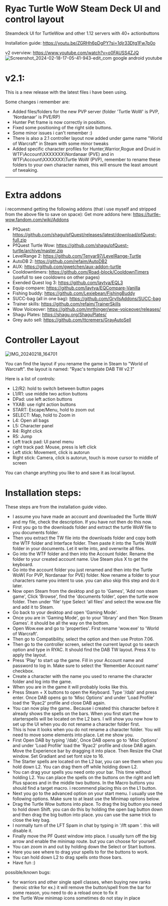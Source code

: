 # Ryac Turtle WoW Steam Deck UI and control layout
Steamdeck UI for TurtleWow and other 1.12 servers with 40+ actionbuttons

Installation guide:
https://youtu.be/ZGRHh6pDgPY?si=1djr33Dtg1Fw7p0o

v2 overview:
https://www.youtube.com/watch?v=o0FAUSS4ZJQ
![Screenshot_2024-02-18-17-05-41-943-edit_com google android youtube](https://github.com/Ryac1/Ryac_TW_Steamdeck_UI/assets/133106738/8d73f153-8814-4458-9fbc-fd5d8e5cb720)


# v2.1:
This is a new release with the latest files i have been using.

Some changes i remember are:

- Added files/folders for the new PVP server (folder 'Turtle WoW' is PVP, 'Nordanaar' is PVE/RP) 
- Hunter Pet frame is now correctly in position.
- Fixed some positioning of the right side buttons.
- Some minor issues i can't remember :)
- There is also a 2.1 controller layout now added under game name "World of Warcraft" in Steam with some minor tweaks
- Added specific character profiles for Hunter,Warrior,Rogue and Druid in WTF\Account\XXXXXXX\Nordanaar (PVE) and in WTF\Account\XXXXXXX\Turtle WoW (PVP), remember to rename these folders to your own character names, this will ensure the least amount of tweaking.
  
-----------------------------------
# Extra addons
i recommend getting the following addons (that i use myself and stripped from the above file to save on space):
Get more addons here: https://turtle-wow.fandom.com/wiki/Addons

- PfQuest:  https://github.com/shagu/pfQuest/releases/latest/download/pfQuest-full.zip
- PfQuest Turtle Wow:  https://github.com/shagu/pfQuest-turtle/archive/master.zip
- LevelRange 2: https://github.com/Tenyar97/LevelRange-Turtle
- AutoDB 2: https://github.com/refaim/AutoDB2
- AUX: https://github.com/gwetchen/aux-addon-turtle
- Cooldowntimers: https://github.com/Road-block/CooldownTimers (usefull to see cooldowns on other pages)
- Exended Quest log 3: https://github.com/laytya/EQL3
- Equip compare: https://github.com/laytya/EQCompare-Vanilla
- Fishing buddy: https://github.com/Lexiebean/FishingBuddy
- SUCC-bag (all in one bag): https://github.com/GryllsAddons/SUCC-bag
- Trainer skills: https://github.com/refaim/TrainerSkills
- Wow Voiceover: https://github.com/mrthinger/wow-voiceover/releases/
- Shagu Plates: https://shagu.org/ShaguPlates/
- Grey auto sell: https://github.com/ttcremers/GrayAutoSell

# Controller Layout
![IMG_20240218_164701](https://github.com/Ryac1/Ryac_TW_Steamdeck_UI/assets/133106738/5477e7d4-1392-477a-8225-a0712ba84ad7)

You can find the layout if you rename the game in Steam to "World of Warcraft".
the layout is named: "Ryac's template DAB TW v2.1"

Here is a list of controls:

- L2/R2: hold to switch between button pages
- L1/R1: use middle two action buttons
- DPad: use left action buttons
- YXAB: use right action buttons
- START: Escape/Menu, hold to zoom out
- SELECT: Map, hold to Zoom in
- L4: Open all bags
- L5: Character panel
- R4: Right click
- R5: Jump
- Left track pad: UI panel menu
- right track pad: Mouse, press is left click
- Left stick: Movement, click is autorun
- Right stick: Camera, click is autorun, touch is move cursor to middle of screen

You can change anything you like to and save it as local layout.

# Installation steps:

These steps are from the installation guide video.

- I assume you have made an account and downloaded the Turtle WoW and my file, check the description. If you have not then do this now.
- First you go to the downloads folder and extract the turtle WoW file to you documents folder.
- Then you extract the TW file into the downloads folder and copy both the WTF folder and Interface folder. Then paste it into the Turtle WoW folder in your documents.  Let it write into, and overwrite all files.
- Go into the WTF folder and then into the Account folder. Rename the folder to your created account name. Use Steam plus X to get the keyboard.
- Go into the account folder you just renamed and then into the Turtle WoW( For PVP, Nordanaar for PVE) folder. Now rename a folder to your characters name you intent to use. you can also skip this step and do it later.
- Now open Steam from the desktop and go to 'Games', 'Add non steam game', Click 'Browse', find the 'documents folder', open the turtle wow folder. Then under 'file' type Select 'all files' and select the wow.exe file and add it to Steam.
- Go back to your desktop and open 'Gaming Mode'.
- Once you are in 'Gaming Mode', go to your 'library' and then 'Non Steam Games'. it should be all the way on the bottom.
- Open Wow.exe and go to 'properties'. First rename 'wow.exe' to 'World of Warcraft'.
- Then go to Compatibility, select the option and then use Proton 7.06.
- Then go to the controller screen, select the current layout go to search option and type in RYAC. It should find the DAB TW layout. Press X to apply the layout.
- Press 'Play' to start up the game. Fill in your Account name and password to log in. Make sure to select the 'Remember Account name' checkbox.
- Create a character with the name you used to rename the character folder and log into the game.
- When you are in the game it will probably looks like this.
- Press Steam + X buttons to open the Keyboard. Type '/dab' and press enter.  Once DAB opens go to 'Misc Options' and under 'Load Profile' load the 'Ryac2' profile and close DAB again.
- You can now play the game.. Because i created this character before it already shows the spells on the bars. When you first start the starterspells will be located on the L2 bars. I will show you now how to set up the UI when you do not rename a character folder first.
- This is how it looks when you do not rename a character folder. You will need to move some elements into place. Let me show you.
- First Open DAB by typing '/dab', Once DAB opens go to 'Misc Options' and under 'Load Profile' load the 'Ryac2' profile and close DAB again. Move the Experience bar by dragging it into place. Then  Resize the Chat window. Set Gradiant and set font size to 16.
- The Starter spells are located on the L2 bar, you can see them when you hold down L2. You can drag them off while holding down L2.
- You can drag your spells you need onto your bar. This time without holding L2. You can place the spells on the buttons on the right and left Plus spaces and in the middle two buttons. In the Macro buttons you should find a target macro. i recommend placing this on the L1 button.
- Next you go to the advanced option on your start menu. I usually use the following options. Make sure to at least use the Minimap options below.
- Drag the Turtle Wow buttons into place. To drag the big button you need to hold down Shift. you can do this by holding the open bag button down and then drag the big button into place. you can use the same trick to close the key bag.
- I normally turn of the LFT Spam  in chat by typing in '/lft spam '. this will disable it.
- Finally move the PF Quest window into place.  I usually turn off the big arrow and enable the minimap route. but you can choose for yourself.
- You can zoom in and out by holding down the Select or Start buttons.
- Here you see where to drag your spells to for the buttons to work.
- You can hold down L2 to drag spells onto those bars.
- Have fun :)

possible/known bugs:

- for warriors and other single spell classes, when buying new ranks (heroic strike for ex.) it will remove the button/spell from the bar for some reason, you need to do a reload once to fix it
- the Turtle Wow minimap icons sometimes do not stay in place
